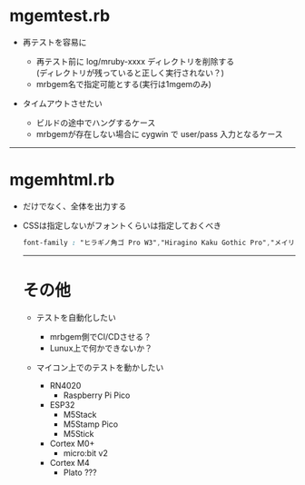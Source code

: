 # mgemtest.rb

- 再テストを容易に
  - 再テスト前に log/mruby-xxxx ディレクトリを削除する  
     (ディレクトリが残っていると正しく実行されない？)
  - mrbgem名で指定可能とする(実行は1mgemのみ)

- タイムアウトさせたい
  - ビルドの途中でハングするケース
  - mrbgemが存在しない場合に cygwin で user/pass 入力となるケース

---

# mgemhtml.rb

- <table>だけでなく、<html>全体を出力する

- CSSは指定しないがフォントくらいは指定しておくべき

```css
font-family	: "ヒラギノ角ゴ Pro W3","Hiragino Kaku Gothic Pro","メイリオ",Meiryo,"ＭＳ Ｐゴシック","MS PGothic",sans-serif;
```

---

# その他

- テストを自動化したい
  - mrbgem側でCI/CDさせる？
  - Lunux上で何かできないか？

- マイコン上でのテストを動かしたい
  - RN4020
    - Raspberry Pi Pico
  - ESP32
    - M5Stack
    - M5Stamp Pico
    - M5Stick
  - Cortex M0+
    - micro:bit v2
  - Cortex M4
    - Plato ???
